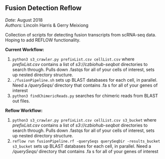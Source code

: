 
## Fusion Detection Reflow

*Date:* August 2018               
*Authors:* Lincoln Harris & Gerry Meixiong                   

Collection of scripts for detecting fusion transcripts from scRNA-seq data. Hoping to add REFLOW functionality. 

**Current Workflow:**
1. `python3 s3_crawler.py prefixList.csv cellList.csv` where *prefixList.csv* contains a list of *s3://czbiohub-seqbot* directories to search through. Pulls down .fastqs for all of your cells of interest, sets up nested directory structure. 
2. `./fusionPipeline.sh` sets up BLAST databases for each cell, in parallel. Need a */querySeqs/* directory that contains .fa s for all of your genes of interest
3. `python3 findChimericReads.py` searches for chimeric reads from BLAST out files. 

**Reflow Workflow:**
1. `python3 s3_crawler.py prefixList.csv cellList.csv s3_bucket` where *prefixList.csv* contains a list of *s3://czbiohub-seqbot* directories to search through. Pulls down .fastqs for all of your cells of interest, sets up nested directory structure. 
2. `reflow run fusionPipeline.rf -querySeqs querySeqDir -results_bucket s3_bucket` sets up BLAST databases for each cell, in parallel. Need a */querySeqs/* directory that contains .fa s for all of your genes of interest


